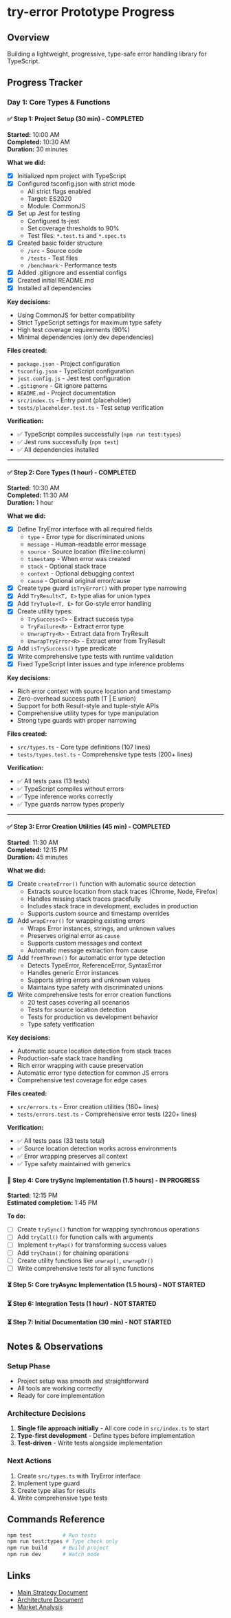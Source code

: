 # try-error Prototype Progress

## Overview

Building a lightweight, progressive, type-safe error handling library for TypeScript.

## Progress Tracker

### Day 1: Core Types & Functions

#### ✅ Step 1: Project Setup (30 min) - COMPLETED

**Started:** 10:00 AM  
**Completed:** 10:30 AM  
**Duration:** 30 minutes

**What we did:**

- [x] Initialized npm project with TypeScript
- [x] Configured tsconfig.json with strict mode
  - All strict flags enabled
  - Target: ES2020
  - Module: CommonJS
- [x] Set up Jest for testing
  - Configured ts-jest
  - Set coverage thresholds to 90%
  - Test files: `*.test.ts` and `*.spec.ts`
- [x] Created basic folder structure
  - `/src` - Source code
  - `/tests` - Test files
  - `/benchmark` - Performance tests
- [x] Added .gitignore and essential configs
- [x] Created initial README.md
- [x] Installed all dependencies

**Key decisions:**

- Using CommonJS for better compatibility
- Strict TypeScript settings for maximum type safety
- High test coverage requirements (90%)
- Minimal dependencies (only dev dependencies)

**Files created:**

- `package.json` - Project configuration
- `tsconfig.json` - TypeScript configuration
- `jest.config.js` - Jest test configuration
- `.gitignore` - Git ignore patterns
- `README.md` - Project documentation
- `src/index.ts` - Entry point (placeholder)
- `tests/placeholder.test.ts` - Test setup verification

**Verification:**

- ✅ TypeScript compiles successfully (`npm run test:types`)
- ✅ Jest runs successfully (`npm test`)
- ✅ All dependencies installed

---

#### ✅ Step 2: Core Types (1 hour) - COMPLETED

**Started:** 10:30 AM  
**Completed:** 11:30 AM  
**Duration:** 1 hour

**What we did:**

- [x] Define TryError interface with all required fields
  - `type` - Error type for discriminated unions
  - `message` - Human-readable error message
  - `source` - Source location (file:line:column)
  - `timestamp` - When error was created
  - `stack` - Optional stack trace
  - `context` - Optional debugging context
  - `cause` - Optional original error/cause
- [x] Create type guard `isTryError()` with proper type narrowing
- [x] Add `TryResult<T, E>` type alias for union types
- [x] Add `TryTuple<T, E>` for Go-style error handling
- [x] Create utility types:
  - `TrySuccess<T>` - Extract success type
  - `TryFailure<R>` - Extract error type
  - `UnwrapTry<R>` - Extract data from TryResult
  - `UnwrapTryError<R>` - Extract error from TryResult
- [x] Add `isTrySuccess()` type predicate
- [x] Write comprehensive type tests with runtime validation
- [x] Fixed TypeScript linter issues and type inference problems

**Key decisions:**

- Rich error context with source location and timestamp
- Zero-overhead success path (T | E union)
- Support for both Result-style and tuple-style APIs
- Comprehensive utility types for type manipulation
- Strong type guards with proper narrowing

**Files created:**

- `src/types.ts` - Core type definitions (107 lines)
- `tests/types.test.ts` - Comprehensive type tests (200+ lines)

**Verification:**

- ✅ All tests pass (13 tests)
- ✅ TypeScript compiles without errors
- ✅ Type inference works correctly
- ✅ Type guards narrow types properly

---

#### ✅ Step 3: Error Creation Utilities (45 min) - COMPLETED

**Started:** 11:30 AM  
**Completed:** 12:15 PM  
**Duration:** 45 minutes

**What we did:**

- [x] Create `createError()` function with automatic source detection
  - Extracts source location from stack traces (Chrome, Node, Firefox)
  - Handles missing stack traces gracefully
  - Includes stack trace in development, excludes in production
  - Supports custom source and timestamp overrides
- [x] Add `wrapError()` for wrapping existing errors
  - Wraps Error instances, strings, and unknown values
  - Preserves original error as `cause`
  - Supports custom messages and context
  - Automatic message extraction from cause
- [x] Add `fromThrown()` for automatic error type detection
  - Detects TypeError, ReferenceError, SyntaxError
  - Handles generic Error instances
  - Supports string errors and unknown values
  - Maintains type safety with discriminated unions
- [x] Write comprehensive tests for error creation functions
  - 20 test cases covering all scenarios
  - Tests for source location detection
  - Tests for production vs development behavior
  - Type safety verification

**Key decisions:**

- Automatic source location detection from stack traces
- Production-safe stack trace handling
- Rich error wrapping with cause preservation
- Automatic error type detection for common JS errors
- Comprehensive test coverage for edge cases

**Files created:**

- `src/errors.ts` - Error creation utilities (180+ lines)
- `tests/errors.test.ts` - Comprehensive error tests (220+ lines)

**Verification:**

- ✅ All tests pass (33 tests total)
- ✅ Source location detection works across environments
- ✅ Error wrapping preserves all context
- ✅ Type safety maintained with generics

#### 🔄 Step 4: Core trySync Implementation (1.5 hours) - IN PROGRESS

**Started:** 12:15 PM  
**Estimated completion:** 1:45 PM

**To do:**

- [ ] Create `trySync()` function for wrapping synchronous operations
- [ ] Add `tryCall()` for function calls with arguments
- [ ] Implement `tryMap()` for transforming success values
- [ ] Add `tryChain()` for chaining operations
- [ ] Create utility functions like `unwrap()`, `unwrapOr()`
- [ ] Write comprehensive tests for all sync functions

#### ⏳ Step 5: Core tryAsync Implementation (1.5 hours) - NOT STARTED

#### ⏳ Step 6: Integration Tests (1 hour) - NOT STARTED

#### ⏳ Step 7: Initial Documentation (30 min) - NOT STARTED

## Notes & Observations

### Setup Phase

- Project setup was smooth and straightforward
- All tools are working correctly
- Ready for core implementation

### Architecture Decisions

1. **Single file approach initially** - All core code in `src/index.ts` to start
2. **Type-first development** - Define types before implementation
3. **Test-driven** - Write tests alongside implementation

### Next Actions

1. Create `src/types.ts` with TryError interface
2. Implement type guard
3. Create type alias for results
4. Write comprehensive type tests

## Commands Reference

```bash
npm test          # Run tests
npm run test:types # Type check only
npm run build     # Build project
npm run dev       # Watch mode
```

## Links

- [Main Strategy Document](../PROTOTYPE_STRATEGY.md)
- [Architecture Document](../PACKAGE_ARCHITECTURE.md)
- [Market Analysis](../ERROR_HANDLING_ANALYSIS.md)
